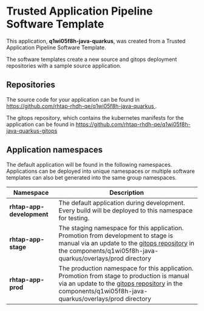 # Trusted Application Pipeline Software Template

This application, **q1wi05f8h-java-quarkus**, was created from a Trusted Application Pipeline Software Template.

The software templates create a new source and gitops deployment repositories with a sample source application. 

## Repositories

The source code for your application can be found in [https://github.com/rhtap-rhdh-qe/q1wi05f8h-java-quarkus ](https://github.com/rhtap-rhdh-qe/q1wi05f8h-java-quarkus ).
 
The gitops repository, which contains the kubernetes manifests for the application can be found in 
[https://github.com/rhtap-rhdh-qe/q1wi05f8h-java-quarkus-gitops ](https://github.com/rhtap-rhdh-qe/q1wi05f8h-java-quarkus-gitops ) 

## Application namespaces 

The default application will be found in the following namespaces. Applications can be deployed into unique namespaces or multiple software templates can also bet generated into the same group namespaces.  

|  Namespace   |  Description   |  
| -------- | -------- |   
| **rhtap-app-development** | The default application during development. Every build will be deployed to this namespace for testing. | 
| **rhtap-app-stage** | The staging namespace for this application. Promotion from development to stage is manual via an update to the [gitops repository](https://github.com/rhtap-rhdh-qe/q1wi05f8h-java-quarkus-gitops ) in the components/q1wi05f8h-java-quarkus/overlays/prod directory |  
| **rhtap-app-prod** | The production namespace for this application. Promotion from stage to production is manual via an update to the [gitops repository](https://github.com/rhtap-rhdh-qe/q1wi05f8h-java-quarkus-gitops ) in the components/q1wi05f8h-java-quarkus/overlays/prod directory | 